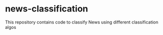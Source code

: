 # news-classification
This repository contains code to classify News using different classification algos
